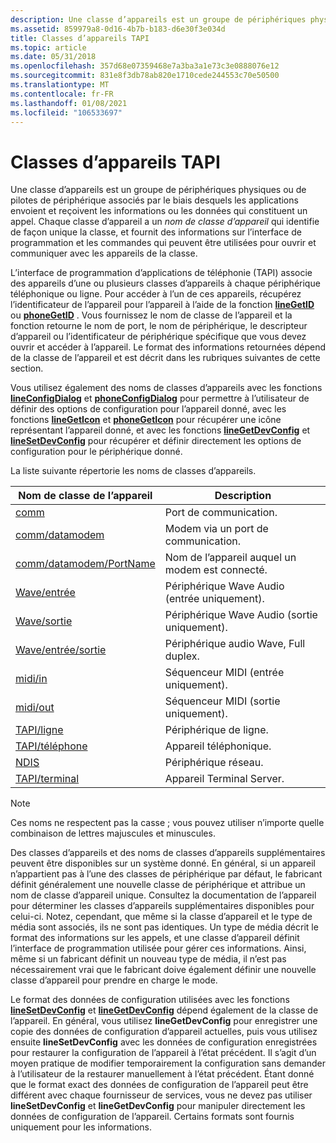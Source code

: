 ```yaml
---
description: Une classe d’appareils est un groupe de périphériques physiques ou de pilotes de périphérique associés par le biais desquels les applications envoient et reçoivent les informations ou les données qui constituent un appel.
ms.assetid: 859979a8-0d16-4b7b-b183-d6e30f3e034d
title: Classes d’appareils TAPI
ms.topic: article
ms.date: 05/31/2018
ms.openlocfilehash: 357d68e07359468e7a3ba3a1e73c3e0888076e12
ms.sourcegitcommit: 831e8f3db78ab820e1710cede244553c70e50500
ms.translationtype: MT
ms.contentlocale: fr-FR
ms.lasthandoff: 01/08/2021
ms.locfileid: "106533697"
---
```

# <a name="tapi-device-classes"></a>Classes d’appareils TAPI

Une classe d’appareils est un groupe de périphériques physiques ou de pilotes de périphérique associés par le biais desquels les applications envoient et reçoivent les informations ou les données qui constituent un appel. Chaque classe d’appareil a un *nom de classe d’appareil* qui identifie de façon unique la classe, et fournit des informations sur l’interface de programmation et les commandes qui peuvent être utilisées pour ouvrir et communiquer avec les appareils de la classe.

L’interface de programmation d’applications de téléphonie (TAPI) associe des appareils d’une ou plusieurs classes d’appareils à chaque périphérique téléphonique ou ligne. Pour accéder à l’un de ces appareils, récupérez l’identificateur de l’appareil pour l’appareil à l’aide de la fonction [**lineGetID**](/windows/desktop/api/Tapi/nf-tapi-linegetid) ou [**phoneGetID**](/windows/desktop/api/Tapi/nf-tapi-phonegetid) . Vous fournissez le nom de classe de l’appareil et la fonction retourne le nom de port, le nom de périphérique, le descripteur d’appareil ou l’identificateur de périphérique spécifique que vous devez ouvrir et accéder à l’appareil. Le format des informations retournées dépend de la classe de l’appareil et est décrit dans les rubriques suivantes de cette section.

Vous utilisez également des noms de classes d’appareils avec les fonctions [**lineConfigDialog**](/windows/desktop/api/Tapi/nf-tapi-lineconfigdialog) et [**phoneConfigDialog**](/windows/desktop/api/Tapi/nf-tapi-phoneconfigdialog) pour permettre à l’utilisateur de définir des options de configuration pour l’appareil donné, avec les fonctions [**lineGetIcon**](/windows/desktop/api/Tapi/nf-tapi-linegeticon) et [**phoneGetIcon**](/windows/desktop/api/Tapi/nf-tapi-phonegeticon) pour récupérer une icône représentant l’appareil donné, et avec les fonctions [**lineGetDevConfig**](/windows/desktop/api/Tapi/nf-tapi-linegetdevconfig) et [**lineSetDevConfig**](/windows/desktop/api/Tapi/nf-tapi-linesetdevconfig) pour récupérer et définir directement les options de configuration pour le périphérique donné.

La liste suivante répertorie les noms de classes d’appareils.



| Nom de classe de l’appareil                                      | Description                                       |
|--------------------------------------------------------|---------------------------------------------------|
| [comm](comm.md)                                       | Port de communication.                              |
| [comm/datamodem](comm-datamodem.md)                   | Modem via un port de communication.              |
| [comm/datamodem/PortName](comm-datamodem-portname.md) | Nom de l’appareil auquel un modem est connecté. |
| [Wave/entrée](wave-in.md)                                 | Périphérique Wave Audio (entrée uniquement).                   |
| [Wave/sortie](wave-out.md)                               | Périphérique Wave Audio (sortie uniquement).                  |
| [Wave/entrée/sortie](wave-in-out.md)                         | Périphérique audio Wave, Full duplex.                   |
| [midi/in](midi-in.md)                                 | Séquenceur MIDI (entrée uniquement).                      |
| [midi/out](midi-out.md)                               | Séquenceur MIDI (sortie uniquement).                     |
| [TAPI/ligne](tapi-line.md)                             | Périphérique de ligne.                                      |
| [TAPI/téléphone](tapi-phone.md)                           | Appareil téléphonique.                                     |
| [NDIS](ndis.md)                                       | Périphérique réseau.                                   |
| [TAPI/terminal](tapi-terminal.md)                     | Appareil Terminal Server.                                  |



 

> [!Note]  
> Ces noms ne respectent pas la casse ; vous pouvez utiliser n’importe quelle combinaison de lettres majuscules et minuscules.

 

Des classes d’appareils et des noms de classes d’appareils supplémentaires peuvent être disponibles sur un système donné. En général, si un appareil n’appartient pas à l’une des classes de périphérique par défaut, le fabricant définit généralement une nouvelle classe de périphérique et attribue un nom de classe d’appareil unique. Consultez la documentation de l’appareil pour déterminer les classes d’appareils supplémentaires disponibles pour celui-ci. Notez, cependant, que même si la classe d’appareil et le type de média sont associés, ils ne sont pas identiques. Un type de média décrit le format des informations sur les appels, et une classe d’appareil définit l’interface de programmation utilisée pour gérer ces informations. Ainsi, même si un fabricant définit un nouveau type de média, il n’est pas nécessairement vrai que le fabricant doive également définir une nouvelle classe d’appareil pour prendre en charge le mode.

Le format des données de configuration utilisées avec les fonctions [**lineSetDevConfig**](/windows/desktop/api/Tapi/nf-tapi-linesetdevconfig) et [**lineGetDevConfig**](/windows/desktop/api/Tapi/nf-tapi-linegetdevconfig) dépend également de la classe de l’appareil. En général, vous utilisez **lineGetDevConfig** pour enregistrer une copie des données de configuration d’appareil actuelles, puis vous utilisez ensuite **lineSetDevConfig** avec les données de configuration enregistrées pour restaurer la configuration de l’appareil à l’état précédent. Il s’agit d’un moyen pratique de modifier temporairement la configuration sans demander à l’utilisateur de la restaurer manuellement à l’état précédent. Étant donné que le format exact des données de configuration de l’appareil peut être différent avec chaque fournisseur de services, vous ne devez pas utiliser **lineSetDevConfig** et **lineGetDevConfig** pour manipuler directement les données de configuration de l’appareil. Certains formats sont fournis uniquement pour les informations.

 

 




